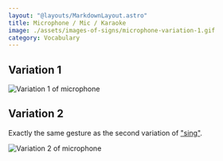 ```yaml
---
layout: "@layouts/MarkdownLayout.astro"
title: Microphone / Mic / Karaoke
image: ./assets/images-of-signs/microphone-variation-1.gif
category: Vocabulary
---
```


## Variation 1

![Variation 1 of microphone](@signs/microphone-variation-1.gif)

## Variation 2

Exactly the same gesture as the
second variation of ["sing"](./sing#variation-2).

![Variation 2 of microphone](@signs/sing-variation-2.gif)
